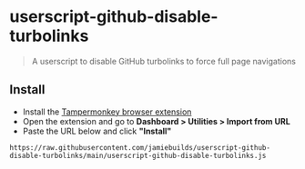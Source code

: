 # userscript-github-disable-turbolinks

> A userscript to disable GitHub turbolinks to force full page navigations

## Install

- Install the [Tampermonkey browser extension](https://www.tampermonkey.net/)
- Open the extension and go to **Dashboard > Utilities > Import from URL**
- Paste the URL below and click **"Install"**

```
https://raw.githubusercontent.com/jamiebuilds/userscript-github-disable-turbolinks/main/userscript-github-disable-turbolinks.js
```
